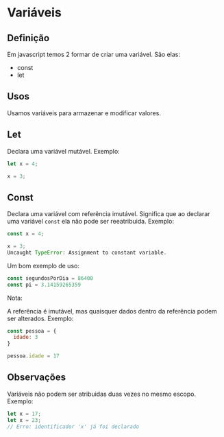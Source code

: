# Variáveis

## Definição
Em javascript temos 2 formar de criar uma variável. São elas:
- const
- let

## Usos
Usamos variáveis para armazenar e modificar valores.


## Let
Declara uma variável mutável. Exemplo:
```js
let x = 4;

x = 3; 
```

## Const
Declara uma variável com referência imutável.
Significa que ao declarar uma variável `const` ela não pode ser reeatribuida. Exemplo:
```js
const x = 4;

x = 3; 
Uncaught TypeError: Assignment to constant variable.
```
Um bom exemplo de uso:
```js
const segundosPorDia = 86400
const pi = 3.14159265359
```

Nota:

A referência é imutável, mas quaisquer dados dentro da referência podem ser alterados. Exemplo:
```js
const pessoa = {
  idade: 3
}

pessoa.idade = 17
```


## Observações

Variáveis não podem ser atribuidas duas vezes no mesmo escopo. Exemplo:
```js
let x = 17;
let x = 23; 
// Erro: identificador 'x' já foi declarado
```

